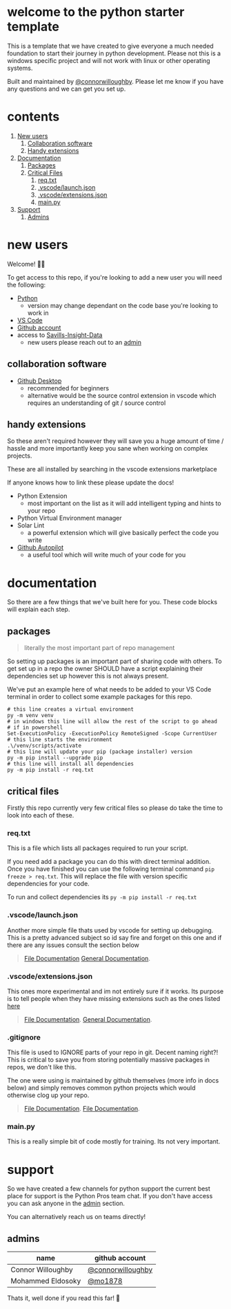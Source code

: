 
# welcome to the python starter template

This is a template that we have created to give everyone a much needed foundation to start their journey in python development. Please not this is a windows specific project and will not work with linux or other operating systems.

Built and maintained by [@connorwilloughby](https://github.com/connorwilloughby). Please let me know if you have any questions and we can get you set up. 

# contents

 1. [New users](#new-users)
    1. [Collaboration software](#collaboration-software)
    2. [Handy extensions](#handy-extensions)
 2. [Documentation](#documentation)
    1. [Packages](#packages)
    2. [Critical Files](#critical-files)
        1. [req.txt](#reqtxt)
        2. [.vscode/launch.json](#vscodelaunchjson)
        1. [.vscode/extensions.json](#vscodeextensionsjson)
        1. [main.py](#mainpy)
 3. [Support](#support)
    1. [Admins](#admins)

# new users

Welcome! 👋👋

To get access to this repo, if you're looking to add a new user you will need the following:

 - [Python](https://www.python.org/downloads/release/python-3107/)
   - version may change dependant on the code base you're looking to work in
 - [VS Code](https://code.visualstudio.com/download)
 - [Github account](https://github.com/signup?user_email=&source=form-home-signup)
 - access to [Savills-Insight-Data](https://github.com/Savills-Insight-Data)
   - new users please reach out to an [admin](##admins)

## collaboration software

 - [Github Desktop](https://desktop.github.com/)
   - recommended for beginners
   - alternative would be the source control extension in vscode which requires an understanding of git / source control

## handy extensions

So these aren't required however they will save you a huge amount of time / hassle and more importantly keep you sane when working on complex projects.

These are all installed by searching in the vscode extensions marketplace

If anyone knows how to link these please update the docs!

 - Python Extension
   - most important on the list as it will add intelligent typing and hints to your repo
 - Python Virtual Environment manager
 - Solar Lint
   - a powerful extension which will give basically perfect the code you write
 - [Github Autopilot](https://github.com/features/copilot)
   - a useful tool which will write much of your code for you

# documentation

So there are a few things that we've built here for you. These code blocks will explain each step.

## packages

> literally the most important part of repo management

So setting up packages is an important part of sharing code with others. To get set up in a repo the owner SHOULD have a script explaining their dependencies set up however this is not always present. 

We've put an example here of what needs to be added to your VS Code terminal in order to collect some example packages for this repo.

```console
# this line creates a virtual environment
py -m venv venv
# in windows this line will allow the rest of the script to go ahead
# if in powershell
Set-ExecutionPolicy -ExecutionPolicy RemoteSigned -Scope CurrentUser
# this line starts the environment
.\/venv/scripts/activate
# this line will update your pip (package installer) version 
py -m pip install --upgrade pip
# this line will install all dependencies
py -m pip install -r req.txt
```

## critical files

Firstly this repo currently very few critical files so please do take the time to look into each of these. 

### req.txt

This is a file which lists all packages required to run your script. 

If you need add a package you can do this with direct terminal addition. Once you have finished you can use the following terminal command `pip freeze > req.txt`. This will replace the file with version specific dependencies for your code. 

To run and collect dependencies its `py -m pip install -r req.txt`

### .vscode/launch.json

Another more simple file thats used by vscode for setting up debugging. This is a pretty advanced subject so id say fire and forget on this one and if there are any issues consult the section below

> [File Documentation](https://code.visualstudio.com/docs/python/debugging#_set-configuration-options)
> [General Documentation](https://code.visualstudio.com/docs/python/debugging).

### .vscode/extensions.json

This ones more experimental and im not entirely sure if it works. Its purpose is to tell people when they have missing extensions such as the ones listed [here](##packages)

> [File Documentation](https://code.visualstudio.com/docs/editor/extension-marketplace#_workspace-recommended-extensions).
> [General Documentation](https://code.visualstudio.com/docs/editor/extension-marketplace).

### .gitignore

This file is used to IGNORE parts of your repo in git. Decent naming right?! This is critical to save you from storing potentially massive packages in repos, we don't like this. 

The one were using is maintained by github themselves (more info in docs below) and simply removes common python projects which would otherwise clog up your repo. 

> [File Documentation](https://github.com/github/gitignore/blob/main/Python.gitignore).
> [File Documentation](https://git-scm.com/docs/gitignore).

### main.py

This is a really simple bit of code mostly for training. Its not very important.

# support 

So we have created a few channels for python support the current best place for support is the Python Pros team chat. If you don't have access you can ask anyone in the [admin](##admins) section.

You can alternatively reach us on teams directly!

## admins

| name | github account | 
|---|---|
| Connor Willoughby| [@connorwilloughby](https://github.com/connorwilloughby) |
| Mohammed Eldosoky| [@mo1878](https://github.com/mo1878) |

Thats it, well done if you read this far! 🎉
